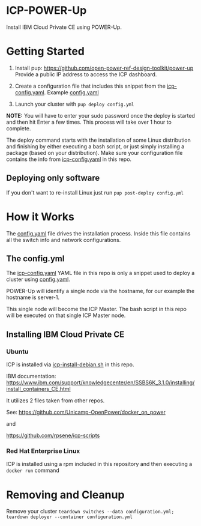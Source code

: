 # ICP-POWER-Up
Install IBM Cloud Private CE using POWER-Up.

# Getting Started

1. Install pup: https://github.com/open-power-ref-design-toolkit/power-up Provide a public IP address to access the ICP dashboard.

2. Create a  configuration file that includes this snippet from the [icp-config.yaml](./yamls/icp-config.yaml). Example [config.yaml](./yamls/config.yaml)

3. Launch your cluster with ```pup deploy config.yml``` 


**NOTE:** You will have to enter your sudo password once the deploy is started and then hit Enter a few times. This process will take over 1 hour to complete.

The deploy command starts with the installation of some Linux distribution and finishing by either executing a bash script, or just simply installing a package (based on your distribution). Make sure your configuration file contains the info from [icp-config.yaml](./yamls/icp-config.yaml) in this repo.

## Deploying only software
If you don't want to re-install Linux just run ```pup post-deploy config.yml```


# How it Works

The [config.yaml](./yamls/config.yaml) file drives the installation process. Inside this file contains all the switch info and network configurations.

## The config.yml
The [icp-config.yaml](./yamls/icp-config.yaml) YAML file in this repo is only a snippet used to deploy a cluster using [config.yaml](./yamls/config.yaml).

POWER-Up will identify a single node via the hostname, for our example the hostname is server-1.

This single node will become the ICP Master. The bash script in this repo will be executed on that single ICP Master node.


## Installing IBM Cloud Private CE

### Ubuntu

ICP is installed via [icp-install-debian.sh](./scripts/icp-install-debian.sh) in this repo. 

IBM documentation: https://www.ibm.com/support/knowledgecenter/en/SSBS6K_3.1.0/installing/install_containers_CE.html

It utilizes 2 files taken from other repos.

See: https://github.com/Unicamp-OpenPower/docker_on_power

and

https://github.com/rpsene/icp-scripts

### Red Hat Enterprise Linux

ICP is installed using a rpm included in this repository and then executing a ```docker run``` command

# Removing and Cleanup

Remove your cluster ```teardown switches --data configuration.yml; teardown deployer --container configuration.yml```
